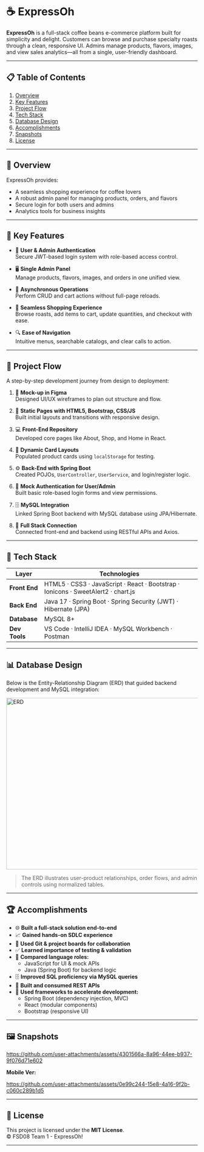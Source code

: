 # ☕ ExpressOh

**ExpressOh** is a full-stack coffee beans e-commerce platform built for simplicity and delight. Customers can browse and purchase specialty roasts through a clean, responsive UI. Admins manage products, flavors, images, and view sales analytics—all from a single, user-friendly dashboard. 

---

## 📋 Table of Contents

1. [Overview](#-overview)  
2. [Key Features](#-key-features)  
3. [Project Flow](#-project-flow)  
4. [Tech Stack](#-tech-stack)  
5. [Database Design](#-database-design)  
6. [Accomplishments](#-accomplishments)  
7. [Snapshots](#-snapshots)  
8. [License](#-license)

---

## 🧩 Overview

ExpressOh provides:

- A seamless shopping experience for coffee lovers  
- A robust admin panel for managing products, orders, and flavors  
- Secure login for both users and admins  
- Analytics tools for business insights

---

## 🌟 Key Features

- 🔐 **User & Admin Authentication**  
  Secure JWT-based login system with role-based access control.

- 🖥️ **Single Admin Panel**  
  Manage products, flavors, images, and orders in one unified view.

- 🔄 **Asynchronous Operations**  
  Perform CRUD and cart actions without full-page reloads.

- 🛒 **Seamless Shopping Experience**  
  Browse roasts, add items to cart, update quantities, and checkout with ease.

- 🔍 **Ease of Navigation**  
  Intuitive menus, searchable catalogs, and clear calls to action.

---

## 🔄 Project Flow

A step-by-step development journey from design to deployment:

1. 🎨 **Mock-up in Figma**  
   Designed UI/UX wireframes to plan out structure and flow.

2. 🧱 **Static Pages with HTML5, Bootstrap, CSS/JS**  
   Built initial layouts and transitions with responsive design.

3. 💻 **Front-End Repository**  
   Developed core pages like About, Shop, and Home in React.

4. 🧩 **Dynamic Card Layouts**  
   Populated product cards using `localStorage` for testing.

5. ⚙️ **Back-End with Spring Boot**  
   Created POJOs, `UserController`, `UserService`, and login/register logic.

6. 🔐 **Mock Authentication for User/Admin**  
   Built basic role-based login forms and view permissions.

7. 🗄️ **MySQL Integration**  
   Linked Spring Boot backend with MySQL database using JPA/Hibernate.

8. 🔗 **Full Stack Connection**  
   Connected front-end and backend using RESTful APIs and Axios.

---

## 🧰 Tech Stack

| Layer       | Technologies                                                                 |
|-------------|------------------------------------------------------------------------------|
| **Front End** | HTML5 · CSS3 · JavaScript · React · Bootstrap · Ionicons · SweetAlert2 · chart.js |
| **Back End**  | Java 17 · Spring Boot · Spring Security (JWT) · Hibernate (JPA)              |
| **Database**  | MySQL 8+                                                                    |
| **Dev Tools** | VS Code · IntelliJ IDEA · MySQL Workbench · Postman                         |

---

## 📊 Database Design

Below is the Entity-Relationship Diagram (ERD) that guided backend development and MySQL integration:

<img width="672" height="452" alt="ERD" src="https://github.com/user-attachments/assets/8be38df0-333d-4c43-b1b2-7d40a7ab23f9" />


> The ERD illustrates user-product relationships, order flows, and admin controls using normalized tables.

---

## 🏆 Accomplishments

- 🌐 **Built a full-stack solution end-to-end**  
- 📈 **Gained hands-on SDLC experience**  
- 🤝 **Used Git & project boards for collaboration**  
- ✅ **Learned importance of testing & validation**  
- 🧩 **Compared language roles:**
  - JavaScript for UI & mock APIs  
  - Java (Spring Boot) for backend logic
- 🗄️ **Improved SQL proficiency via MySQL queries**  
- 🔗 **Built and consumed REST APIs**  
- 🚀 **Used frameworks to accelerate development:**  
  - Spring Boot (dependency injection, MVC)  
  - React (modular components)  
  - Bootstrap (responsive UI)

---

## 🖼️ Snapshots
https://github.com/user-attachments/assets/4301566a-8a96-44ee-b937-9f076d71e602

**Mobile Ver:**

https://github.com/user-attachments/assets/0e99c244-15e8-4a16-9f2b-c060c289b1d5

---

## 📄 License

This project is licensed under the **MIT License**.  
 © FSD08 Team 1 - ExpressOh!

---

